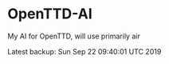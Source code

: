 # OpenTTD-AI
My AI for OpenTTD, will use primarily air

Latest backup: Sun Sep 22 09:40:01 UTC 2019
